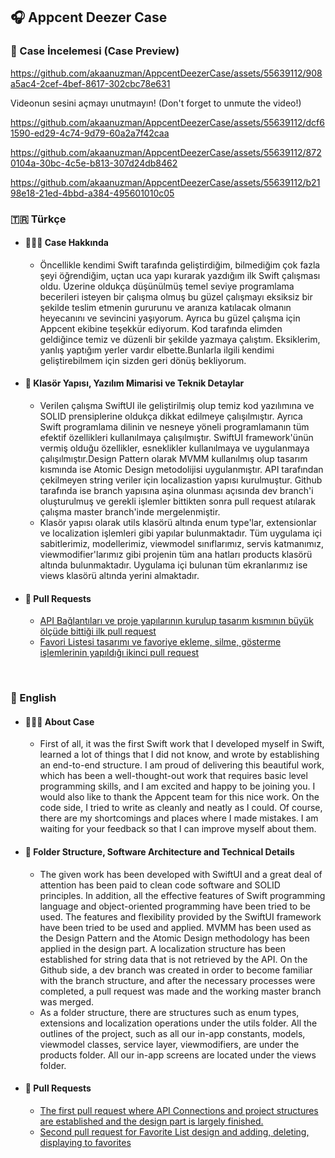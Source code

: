 ## 🎧 Appcent Deezer Case
### 🔎 Case İncelemesi (Case Preview)
https://github.com/akaanuzman/AppcentDeezerCase/assets/55639112/908a5ac4-2cef-4bef-8617-302cbc78e631

Videonun sesini açmayı unutmayın! (Don't forget to unmute the video!)

https://github.com/akaanuzman/AppcentDeezerCase/assets/55639112/dcf61590-ed29-4c74-9d79-60a2a7f42caa

https://github.com/akaanuzman/AppcentDeezerCase/assets/55639112/8720104a-30bc-4c5e-b813-307d24db8462

https://github.com/akaanuzman/AppcentDeezerCase/assets/55639112/b2198e18-21ed-4bbd-a384-495601010c05

### 🇹🇷 Türkçe 
* #### 👨🏻‍💻 Case Hakkında
  * Öncellikle kendimi Swift tarafında geliştirdiğim, bilmediğim çok fazla şeyi öğrendiğim, uçtan uca yapı kurarak yazdığım ilk Swift çalışması oldu. Üzerine oldukça düşünülmüş temel seviye programlama becerileri isteyen bir çalışma olmuş bu güzel çalışmayı eksiksiz bir şekilde teslim etmenin gururunu ve aranıza katılacak olmanın heyecanını ve sevincini yaşıyorum. Ayrıca bu güzel çalışma için Appcent ekibine teşekkür ediyorum. Kod tarafında elimden geldiğince temiz ve düzenli bir şekilde yazmaya çalıştım. Eksiklerim, yanlış yaptığım yerler vardır elbette.Bunlarla ilgili kendimi geliştirebilmem için sizden geri dönüş bekliyorum.

* #### 📁 Klasör Yapısı, Yazılım Mimarisi ve Teknik Detaylar
  * Verilen çalışma SwiftUI ile geliştirilmiş olup temiz kod yazılımına ve SOLID prensiplerine oldukça dikkat edilmeye çalışılmıştır. Ayrıca Swift programlama dilinin ve nesneye yöneli programlamanın tüm efektif özellikleri kullanılmaya çalışılmıştır. SwiftUI framework'ünün vermiş olduğu özellikler, esneklikler kullanılmaya ve uygulanmaya çalışılmıştır.Design Pattern olarak MVMM kullanılmış olup tasarım kısmında ise Atomic Design metodolijisi uygulanmıştır. API tarafından çekilmeyen string veriler için localizastion yapısı kurulmuştur. Github tarafında ise branch yapısına aşina olunması açısında dev branch'i oluşturulmuş ve gerekli işlemler bittikten sonra pull request atılarak çalışma master branch'inde mergelenmiştir.
  * Klasör yapısı olarak utils klasörü altında enum type'lar, extensionlar ve localization işlemleri gibi yapılar bulunmaktadır. Tüm uygulama içi sabitlerimiz, modellerimiz, viewmodel sınıflarımız, servis katmanımız, viewmodifier'larımız gibi projenin tüm ana hatları products klasörü altında bulunmaktadır. Uygulama içi bulunan tüm ekranlarımız ise views klasörü altında yerini almaktadır.

* ####  🚨 Pull Requests
  * [API Bağlantıları ve proje yapılarının kurulup tasarım kısmının büyük ölçüde bittiği ilk pull request](https://github.com/akaanuzman/AppcentDeezerCase/pull/2)
  * [Favori Listesi tasarımı ve favoriye ekleme, silme, gösterme işlemlerinin yapıldığı ikinci pull request](https://github.com/akaanuzman/AppcentDeezerCase/pull/3)
 
<br>

### 🏴󠁧󠁢󠁥󠁮󠁧󠁿 English 
* #### 👨🏻‍💻 About Case
  * First of all, it was the first Swift work that I developed myself in Swift, learned a lot of things that I did not know, and wrote by establishing an end-to-end structure. I am proud of delivering this beautiful work, which has been a well-thought-out work that requires basic level programming skills, and I am excited and happy to be joining you. I would also like to thank the Appcent team for this nice work. On the code side, I tried to write as cleanly and neatly as I could. Of course, there are my shortcomings and places where I made mistakes. I am waiting for your feedback so that I can improve myself about them.

* #### 📁 Folder Structure, Software Architecture and Technical Details
  * The given work has been developed with SwiftUI and a great deal of attention has been paid to clean code software and SOLID principles. In addition, all the effective features of Swift programming language and object-oriented programming have been tried to be used. The features and flexibility provided by the SwiftUI framework have been tried to be used and applied. MVMM has been used as the Design Pattern and the Atomic Design methodology has been applied in the design part. A localization structure has been established for string data that is not retrieved by the API. On the Github side, a dev branch was created in order to become familiar with the branch structure, and after the necessary processes were completed, a pull request was made and the working master branch was merged.
   * As a folder structure, there are structures such as enum types, extensions and localization operations under the utils folder. All the outlines of the project, such as all our in-app constants, models, viewmodel classes, service layer, viewmodifiers, are under the products folder. All our in-app screens are located under the views folder.

* ####  🚨 Pull Requests
  * [The first pull request where API Connections and project structures are established and the design part is largely finished.](https://github.com/akaanuzman/AppcentDeezerCase/pull/2)
  * [Second pull request for Favorite List design and adding, deleting, displaying to favorites](https://github.com/akaanuzman/AppcentDeezerCase/pull/3)
